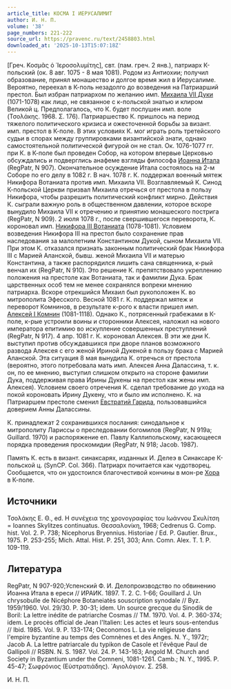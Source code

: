 ```yaml
---
article_title: КОСМА I ИЕРУСАЛИМИТ
author: И. Н. П.
volume: '38'
page_numbers: 221-222
source_url: https://pravenc.ru/text/2458803.html
downloaded_at: '2025-10-13T15:07:18Z'
---
```


[Греч. Κοσμᾶς ὁ ῾Ιεροσολυμίτης], свт. (пам. греч. 2 янв.), патриарх К-польский (ок. 8 авг. 1075 - 8 мая 1081). Родом из Антиохии; получил образование, принял монашество и долгое время жил в Иерусалиме. Вероятно, переехал в К-поль незадолго до возведения на Патриарший престол. Был избран патриархом по желанию имп. [Михаила VII Дуки](<https://pravenc.ru/text/Михаила VII Дуки.html>) (1071-1078) как лицо, не связанное с к-польской знатью и клиром Великой ц. Предполагалось, что К. будет послушен имп. воле (Τσολάκης. 1968. Σ. 176). Патриаршество К. пришлось на период тяжелого политического кризиса и ожесточенной борьбы за визант. имп. престол в К-поле. В этих условиях К. мог играть роль третейского судьи в спорах между группировками византийской знати, однако самостоятельной политической фигурой он не стал. Ок. 1076-1077 гг. при К. в К-поле был проведен Собор, на котором впервые Церковью обсуждались и подверглись анафеме взгляды философа [Иоанна Итала](<https://pravenc.ru/text/Иоанн Итал.html>) (RegPatr, N 907). Окончательное осуждение Итала состоялось на 2-м Соборе по его делу в 1082 г. В нач. 1078 г. К. поддержал военный мятеж Никифора Вотаниата против имп. Михаила VII. Возглавляемый К. Синод К-польской Церкви призвал Михаила отречься от престола в пользу Никифора, чтобы разрешить политический конфликт мирно. Действия К. сыграли важную роль в общественном давлении, которое вскоре вынудило Михаила VII к отречению и принятию монашеского пострига (RegPatr, N 909). 2 июля 1078 г., после свершившегося переворота, К. короновал имп. [Никифора III Вотаниата](<https://pravenc.ru/text/Никифора III Вотаниата.html>) (1078-1081). Условием возведения Никифора III на престол было сохранение прав наследования за малолетним Константином Дукой, сыном Михаила VII. При этом К. отказался признать законным политический брак Никифора III с Марией Аланской, бывш. женой Михаила VII и матерью Константина, а также распорядился лишить сана священника, к-рый венчал их (RegPatr, N 910). Это решение К. препятствовало укреплению положения на престоле как Вотаниата, так и фамилии Дука. Брак царственных особ тем не менее сохранялся вопреки мнению патриарха. Вскоре отрекшийся Михаил был рукоположен К. во митрополита Эфесского. Весной 1081 г. К. поддержал мятеж и переворот Комнинов, в результате к-рого к власти пришел имп. [Алексей I Комнин](<https://pravenc.ru/text/Алексей I Комнин.html>) (1081-1118). Однако К., потрясенный грабежами в К-поле, к-рые устроили воины и сторонники Алексея, наложил на нового императора епитимию во искупление совершенных преступлений (RegPatr, N 917). 4 апр. 1081 г. К. короновал Алексея. В эти же дни К. выступил против обсуждавшихся при дворе планов возможного развода Алексея с его женой Ириной Дукеной в пользу брака с Марией Аланской. Эта ситуация 8 мая вынудила К. отречься от престола (вероятно, этого потребовала мать имп. Алексея Анна Далассина, т. к. он, по ее мнению, выступил слишком открыто на стороне фамилии Дука, поддерживая права Ирины Дукены на престол как жены имп. Алексея). Условием своего отречения К. сделал требование до ухода на покой короновать Ирину Дукену, что и было им исполнено. К. на Патриаршем престоле сменил [Евстратий Гарида](<https://pravenc.ru/text/Евстратий Гарида.html>), пользовавшийся доверием Анны Далассины.

К. принадлежат 2 сохранившихся послания: синодальное к митрополиту Лариссы о преследовании богомилов (RegPatr, N 919a; Guillard. 1970) и распоряжение еп. Павлу Каллипольскому, касающееся порядка проведения проскомидии (RegPatr, N 918; Jacob. 1987).

Память К. есть в визант. синаксарях, изданных И. Делеэ в Синаксаре К-польской ц. (SynCP. Col. 366). Патриарх почитается как чудотворец. Сообщается, что он удостоился благочестивой кончины в мон-ре [Хора](https://pravenc.ru/text/Хора.html) в К-поле.

## Источники

Τσολάκης Ε. Θ., ed. Η συνέχεια της χρονογραφίας του Ιωάννου Σκυλίτση = Ioannes Skylitzes continuatus. Θεσσαλονίκη, 1968; Cedrenus G. Comp. hist. Vol. 2. P. 738; Nicephorus Bryennius. Historiae / Ed. P. Gautier. Brux., 1975. P. 253-255; Mich. Attal. Hist. P. 251, 303; Ann. Comn. Alex. T. 1. P. 109-119.

## Литература

RegPatr, N 907-920;Успенский Ф. И. Делопроизводство по обвинению Иоанна Итала в ереси // ИРАИК. 1897. Т. 2. С. 1-66; Gouillard J. Un chrysobulle de Nicéphore Botaneiatès souscription synodale // Byz. 1959/1960. Vol. 29/30. P. 30-31; idem. Un source grecque du Sinodik de Boril: La lettre inédite de patriarche Cosmas // TM. 1970. Vol. 4. P. 360-374; idem. Le procès official de Jean l'Italien: Les actes et leurs sous-entendus // Ibid. 1985. Vol. 9. P. 133-174; Oeconomos L. La vie religieuse dans l'empire byzantine au temps des Comnènes et des Anges. N. Y., 1972r; Jacob A. La lettre patriarcale du typikon de Casole et l'évêque Paul de Gallipoli // RSBN. N. S. 1987. Vol. 24. P. 143-163; Angold M. Church and Society in Byzantium under the Comneni, 1081-1261. Camb.; N. Y., 1995. P. 45-47; Σωφρόνιος (Εὐστρατιάδης). ῾Αγιολόγιον. Σ. 258.

И. Н. П.
